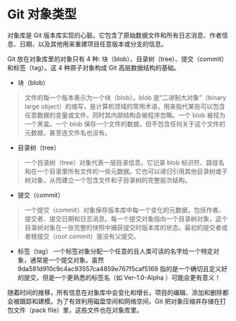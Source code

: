 # Git 对象类型

对象库是 Git 版本库实现的心脏。它包含了原始数据文件和所有日志消息、作者信息、日期，以及其他用来重建项目任意版本或分支的信息。

Git 放在对象库里的对象只有 4 种: 块（blob）、目录树（tree）、提交（commit）和标签（tag）。这 4 种原子对象构成 Git 高层数据结构的基础。

* 块（blob）
>文件的每一个版本表示为一个块（blob）。blob 是“二进制大对象”（binary large object）的缩写，是计算机领域的常用术语，用来指代某些可以包含任意数据的变量或文件，同时其内部结构会被程序忽略。一个 blob 被视为一个黑盒。一个 blob 保存一个文件的数据，但不包含任何关于这个文件的元数据，甚至连文件名也没有。

* 目录树（tree）
>一个目录树（tree）对象代表一层目录信息。它记录 blob 标识符、路径名和在一个目录里所有文件的一些元数据。它也可以递归引用其他目录树或子树对象，从而建立一个包含文件和子目录树的完整层次结构。

* 提交（commit）
>一个提交（commit）对象保存版本库中每一个变化的元数据，包括作者、提交者、提交日期和日志消息。每一个提交对象指向一个目录树对象，这个目录树对象在一张完整的快照中捕获提交时版本库的状态。最初的提交者或者根提交（root commit）是没有父提交。

* 标签（tag）
一个标签对象分配一个任意的且人类可读的名字给一个特定对象，通常是一个提交对象。虽然 9da581d910c9c4ac93557ca4859e767f5caf5169 指的是一个确切且定义好的提交，但是一个更熟悉的标签名（如 Ver-1.0-Alpha	）可能会更有意义！

随着时间的推移，所有信息在对象库中会变化和增长，项目的编辑、添加和删除都会被跟踪和建模。为了有效利用磁盘空间和网络空间，Git 把对象压缩并存储在打包文件（pack file）里，这些文件也在对象库里。
